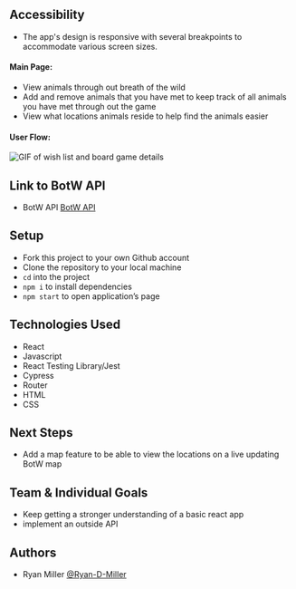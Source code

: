## Accessibility
- The app's design is responsive with several breakpoints to accommodate various screen sizes.

#### Main Page:
- View animals through out breath of the wild 
- Add and remove animals that you have met to keep track of all animals you have met through out the game
- View what locations animals reside to help find the animals easier




#### User Flow:

 ![GIF of wish list and board game details](https://media.giphy.com/media/5syk7UddIQ66o6YgMr/giphy.gif)
 
## Link to BotW API
- BotW API [BotW API](https://gadhagod.github.io/Hyrule-Compendium-API/#/)

## Setup
- Fork this project to your own Github account
- Clone the repository to your local machine
- `cd` into the project
- `npm i` to install dependencies
- `npm start` to open application’s page

## Technologies Used
- React
- Javascript
- React Testing Library/Jest
- Cypress
- Router
- HTML
- CSS

## Next Steps
- Add a map feature to be able to view the locations on a live updating BotW map 

## Team & Individual Goals
- Keep getting a stronger understanding of a basic react app
- implement an outside API

## Authors
- Ryan Miller [@Ryan-D-Miller](https://github.com/Ryan-D-Miller)
